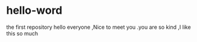 # hello-word
the first repository
hello everyone ,Nice to meet you .you are so kind ,I like this so much 
